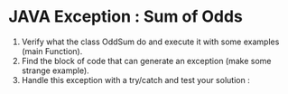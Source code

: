 # JAVA Exception : Sum of Odds

1. Verify what the class OddSum do and execute it with some examples (main Function).
2. Find the block of code that can generate an exception (make some strange example).
3. Handle this exception with a try/catch and test your solution :
``` bash ./tester.sh OddSum
```
